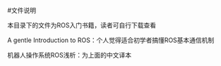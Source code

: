 #文件说明

本目录下的文件为ROS入门书籍，读者可自行下载查看

A gentle Introduction to ROS：个人觉得适合初学者搞懂ROS基本通信机制

机器人操作系统ROS浅析：为上面的中文译本

